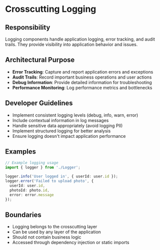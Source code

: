 # Crosscutting Logging

## Responsibility
Logging components handle application logging, error tracking, and audit trails. They provide visibility into application behavior and issues.

## Architectural Purpose
- **Error Tracking**: Capture and report application errors and exceptions
- **Audit Trails**: Record important business operations and user actions
- **Debug Information**: Provide detailed information for troubleshooting
- **Performance Monitoring**: Log performance metrics and bottlenecks

## Developer Guidelines
- Implement consistent logging levels (debug, info, warn, error)
- Include contextual information in log messages
- Handle sensitive data appropriately (avoid logging PII)
- Implement structured logging for better analysis
- Ensure logging doesn't impact application performance

## Examples
```typescript
// Example logging usage
import { logger } from './Logger';

logger.info('User logged in', { userId: user.id });
logger.error('Failed to upload photo', { 
  userId: user.id, 
  photoId: photo.id, 
  error: error.message 
});
```

## Boundaries
- Logging belongs to the crosscutting layer
- Can be used by any layer of the application
- Should not contain business logic
- Accessed through dependency injection or static imports